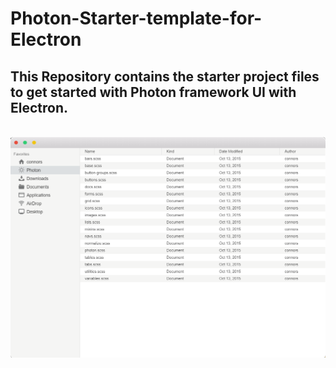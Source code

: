 # Photon-Starter-template-for-Electron
## This Repository contains the starter project files to get started with Photon framework UI with Electron.
<br>
<img src="https://github.com/VrushankPatel/Photon-Starter-template-for-Electron/blob/master/Screenshot/HomeScreen.PNG"/>
